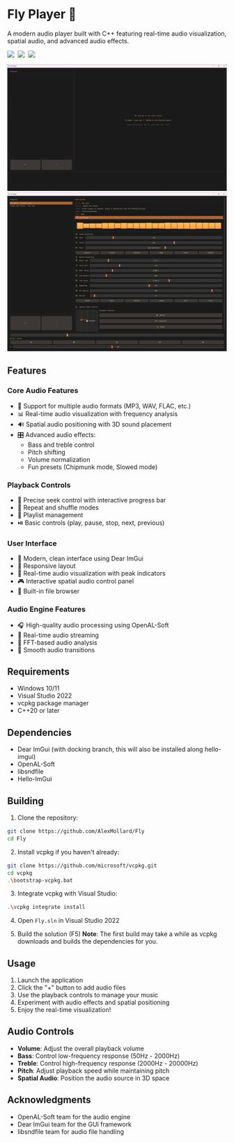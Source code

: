 # Fly Player 🎵

A modern audio player built with C++ featuring real-time audio visualization, spatial audio, and advanced audio effects.

<div style="display: flex; align-items: center;">
  <img src="https://img.shields.io/badge/license-MIT-blue.svg">
  <span>&nbsp;&nbsp;</span>
  <img src="https://img.shields.io/badge/C%2B%2B-20-blue.svg">
   <span>&nbsp;&nbsp;</span>
  <img src="https://img.shields.io/badge/platform-Windows-lightgrey.svg">
</div>

![Fly Player Empty](res/empty.png)
![Fly Player Full](res/full.png)

## Features

### Core Audio Features
- 🎵 Support for multiple audio formats (MP3, WAV, FLAC, etc.)
- 📊 Real-time audio visualization with frequency analysis
- 🔊 Spatial audio positioning with 3D sound placement
- 🎛️ Advanced audio effects:
  - Bass and treble control
  - Pitch shifting
  - Volume normalization
  - Fun presets (Chipmunk mode, Slowed mode)

### Playback Controls
- 🎯 Precise seek control with interactive progress bar
- 🔄 Repeat and shuffle modes
- 📝 Playlist management
- ⏯️ Basic controls (play, pause, stop, next, previous)

### User Interface
- 🎨 Modern, clean interface using Dear ImGui
- 📱 Responsive layout
- 🌈 Real-time audio visualization with peak indicators
- 🎮 Interactive spatial audio control panel
- 📁 Built-in file browser

### Audio Engine Features
- 🎧 High-quality audio processing using OpenAL-Soft
- 🔄 Real-time audio streaming
- 🧮 FFT-based audio analysis
- 💫 Smooth audio transitions

## Requirements

- Windows 10/11
- Visual Studio 2022
- vcpkg package manager
- C++20 or later

## Dependencies

- Dear ImGui (with docking branch, this will also be installed along hello-imgui)
- OpenAL-Soft
- libsndfile
- Hello-ImGui

## Building

1. Clone the repository:
```bash
git clone https://github.com/AlexMollard/Fly
cd Fly
```

2. Install vcpkg if you haven't already:
```bash
git clone https://github.com/microsoft/vcpkg.git
cd vcpkg
.\bootstrap-vcpkg.bat
```
3. Integrate vcpkg with Visual Studio:
```bash
.\vcpkg integrate install
```

4. Open `Fly.sln` in Visual Studio 2022

4. Build the solution (F5)
**Note**: The first build may take a while as vcpkg downloads and builds the dependencies for you.

## Usage

1. Launch the application
2. Click the "+" button to add audio files
3. Use the playback controls to manage your music
4. Experiment with audio effects and spatial positioning
5. Enjoy the real-time visualization!

## Audio Controls

- **Volume**: Adjust the overall playback volume
- **Bass**: Control low-frequency response (50Hz - 2000Hz)
- **Treble**: Control high-frequency response (2000Hz - 20000Hz)
- **Pitch**: Adjust playback speed while maintaining pitch
- **Spatial Audio**: Position the audio source in 3D space

## Acknowledgments

- OpenAL-Soft team for the audio engine
- Dear ImGui team for the GUI framework
- libsndfile team for audio file handling

